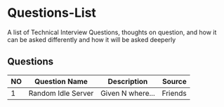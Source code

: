 # Questions-List
A list of Technical Interview Questions, thoughts on question, and how it can be asked differently and how it will be asked deeperly

## Questions

| NO    | Question Name        | Description           |   Source   | 
| ----- | -------------------- |:---------------------:| ----------:|
|   1   | Random Idle Server   |  Given N where...     |   Friends  |



